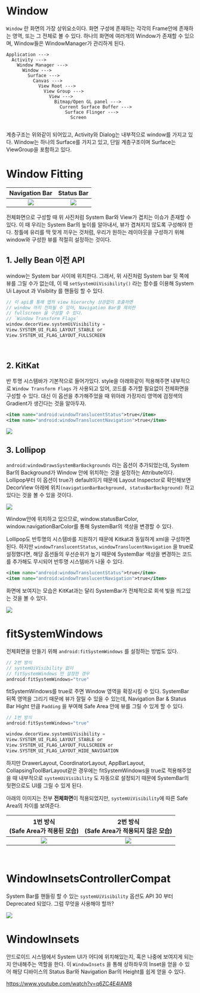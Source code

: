 # Window
`Window` 란 화면의 가장 상위요소이다. 화면 구성에 존재하는 각각의 Frame안에 존재하는 영역, 또는 그 전체로 볼 수 있다. 하나의 화면에 여러개의 Window가 존재할 수 있으며, Window들은 WindowManager가 관리하게 된다.

```
Application --->
  Activity --->
    Window Manager --->
      Window --->
        Surface ---> 
          Canvas --->
            View Root ---> 
              View Group --->
                View ---> 
                  Bitmap/Open GL panel ---> 
                    Current Surface Buffer ---> 
                      Surface Flinger --->
                        Screen
                        
```

계층구조는 위와같이 되어있고, Activity와 Dialog는 내부적으로 window를 가지고 있다. Window는 하나의 Surface를 가지고 있고, 단일 계층구조이며 Surface는 ViewGroup을 포함하고 있다.
<br>

# Window Fitting

|                        Navigation Bar                        |                          Status Bar                          |
| :----------------------------------------------------------: | :----------------------------------------------------------: |
| ![](https://images.velog.io/images/jshme/post/ce128b19-5dd2-44f5-9295-08d217bd94f3/image.png) | ![](https://images.velog.io/images/jshme/post/5e9fd7f1-8d51-4722-9c1b-329e9745afe7/image.png) |

전체화면으로 구성할 때 위 사진처럼 System Bar와 View가 겹치는 이슈가 존재할 수 있다. 이 때 우리는 System Bar의 높이를 알아내서, 뷰가 겹쳐지지 않도록 구성해야 한다. 창틀에 유리를 딱 맞게 끼우는 것처럼, 우리가 원하는 레이아웃을 구성하기 위해 window와 구성한 뷰를 적절히 설정하는 것이다.
<br>

## 1. Jelly Bean 이전 API
window는 System bar 사이에 위치한다. 그래서, 위 사진처럼 System bar 뒷 쪽에 뷰를 그릴 수가 없는데, 이 때 `setSystemUiVisibility()` 라는 함수를 이용해 System Ui Layout 과 Visiblity 를 핸들링 할 수 있다.

``` kotlin
// 이 api를 통해 앱의 view hierarchy 상관없이 호출하면 
// window 까지 전파될 수 있어, Navigation Bar를 제외한 
// fullscreen 을 구성할 수 있다.
// `Window Transform Flags`
window.decorView.systemUiVisibility =
View.SYSTEM_UI_FLAG_LAYOUT_STABLE or
View.SYSTEM_UI_FLAG_LAYOUT_FULLSCREEN 
```
<br>

## 2. KitKat
반 투명 시스템바가 기본적으로 들어가있다. style을 아래와같이 적용해주면 내부적으로 `Window Transform Flags` 가 사용되고 있어, 코드를 추가할 필요없이 전체화면을 구성할 수 있다. 대신 이 옵션을 추가해주었을 때 위아래 가장자리 영역에 검정색의 Gradient가 생긴다는 것을 알아두자.

``` xml
<item name="android:windowTranslucentStatus">true</item>
<item name="android:windowTranslucentNavigation">true</item>
```
![](https://images.velog.io/images/jshme/post/1d376c15-1578-49b8-8ac5-c1df641d80b7/image.png)
<br>

## 3. Lollipop 
`android:windowDrawsSystemBarBackgrounds` 라는 옵션이 추가되었는데, System Bar의 Background가 Window 안에 위치하는 것을 설정하는 Attribute이다. Lollipop부터 이 옵션이 true가 default이기 때문에 Layout Inspector로 확인해보면 DecorView 아래에 위치`(navigationBarBackground, statusBarBackground)` 하고 있다는 것을 볼 수 있을 것이다. 

![](https://images.velog.io/images/jshme/post/98bc19d8-8b27-4c93-95d8-a35ec9771adb/image.png)

Window안에 위치하고 있으므로, window.statusBarColor, window.navigationBarColor를 통해 SystemBar의 색상을 변경할 수 있다.

Lollipop도 반투명의 시스템바를 지원하기 때문에 Kitkat과 동일하게 xml을 구성하면된다. 하지만 `windowTranslucentStatus`, `windowTranslucentNavigation` 을 true로 설정했다면, 해당 옵션들의 우선순위가 높기 때문에 SystemBar 색상을 변경하는 코드를 추가해도 무시되어 반투명 시스템바가 나올 수 있다.

``` xml
<item name="android:windowTranslucentStatus">true</item>
<item name="android:windowTranslucentNavigation">true</item>
```

화면에 보여지는 모습은 KitKat과는 달리 SystemBar가 전체적으로 회색 빛을 띄고있는 것을 볼 수 있다.

![](https://images.velog.io/images/jshme/post/d1762f42-bdf6-4246-b5c2-b6be49e7d683/image.png)
<br>


# fitSystemWindows
전체화면을 만들기 위해 `android:fitSystemWindows` 를 설정하는 방법도 있다. 


``` kotlin
// 2번 방식
// systemUiVisibility 없이 
// fitSystemWindows 만 설정한 경우
android:fitSystemWindows="true"
```

fitSystemWindows를 true로 주면 Window 영역을 확장시킬 수 있다. SystemBar 뒤쪽 영역을 그리기 때문에 뷰가 잘릴 수 있을 수 있는데, Navigation Bar & Status Bar Hight 만큼 `Padding` 을 부여해 Safe Area 안에 뷰를 그릴 수 있게 할 수 있다.

``` kotlin
// 1번 방식
android:fitSystemWindows="true"

window.decorView.systemUiVisibility =
View.SYSTEM_UI_FLAG_LAYOUT_STABLE or
View.SYSTEM_UI_FLAG_LAYOUT_FULLSCREEN or 
View.SYSTEM_UI_FLAG_LAYOUT_HIDE_NAVIGATION
```

하지만 DrawerLayout, CoordinatorLayout, AppBarLayout, CollapsingToolBarLayout같은 경우에는 fitSystemWindows을 true로 적용해주었을 때 내부적으로 `systemUiVisibility` 도 자동으로 설정되기 때문에 SystemBar의 뒷편으로도 UI를 그릴 수 있게 된다.

아래의 이미지는 전부 **전체화면**이 적용되었지만, `systemUiVisibility`에 따른 Safe Area의 차이를 보여준다.

|            1번 방식 <br>(Safe Area가 적용된 모습)            |        2번 방식 <br>(Safe Area가 적용되지 않은 모습)         |
| :----------------------------------------------------------: | :----------------------------------------------------------: |
| ![](https://images.velog.io/images/jshme/post/8e685d1a-f628-49a9-a424-c2d60a3a3d0c/Screenshot_1628010857.png) | ![](https://images.velog.io/images/jshme/post/66bb2c9a-15e7-4139-9c1e-e10684ab773c/Screenshot_1628010970.png) |
<br>

# WindowInsetsControllerCompat
System Bar를 핸들링 할 수 있는 `systemUiVisibility` 옵션도 API 30 부터 Deprecated 되었다. 그럼 무엇을 사용해야 할까? 

![](https://images.velog.io/images/jshme/post/e77c0a60-f419-4019-b3a5-31ad90a92cfb/image.png)


# WindowInsets 
안드로이드 시스템에서 System UI가 어디에 위치해있는지, 혹은 나중에 보여지게 되는지 안내해주는 역할을 한다. 이 `WindowInsets` 을 통해 상하좌우의 Inset을 얻을 수 있어 해당 디바이스의 Status Bar와 Navigation Bar의 Height를 쉽게 얻을 수 있다.

https://www.youtube.com/watch?v=q6ZC4E4lAM8